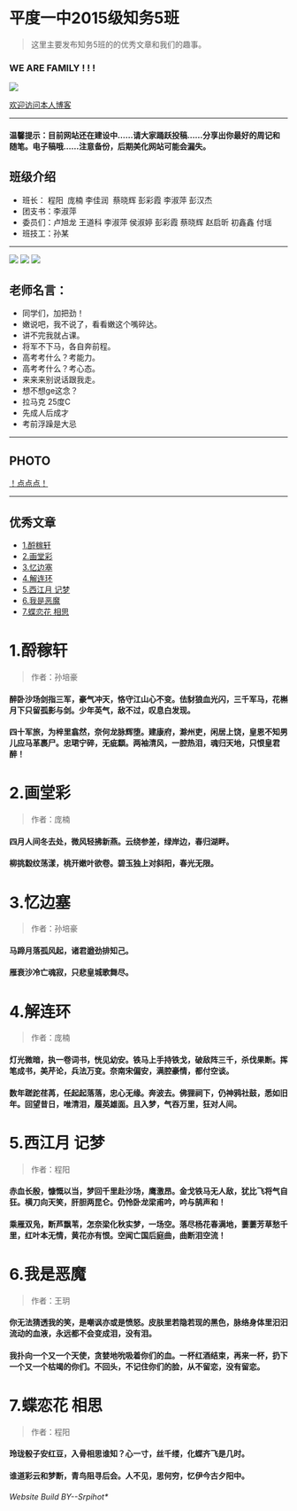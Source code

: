 
# 平度一中2015级知务5班

> 这里主要发布知务5班的的优秀文章和我们的趣事。
  

###  WE ARE FAMILY ! ! !
  
  
  ![](https://github.com/zhiwu5/zhiwu5.github.io/blob/master/psb.jpg?raw=true)
 
 [欢迎访问本人博客](http://www.cnblogs.com/srpihot)

***

#### 温馨提示：目前网站还在建设中……请大家踊跃投稿……分享出你最好的周记和随笔。电子稿哦……注意备份，后期美化网站可能会漏失。


## 班级介绍

 * 班长： 程阳  庞楠 李佳润  蔡晓辉 彭彩霞 李淑萍 彭汉杰
 * 团支书：李淑萍
 * 委员们：卢旭龙 王道科 李淑萍 侯淑婷 彭彩霞 蔡晓辉 赵启昕 初鑫鑫 付瑶 
 * 班技工：孙某

***

![](http://qzonestyle.gtimg.cn/qzone/em/e248.gif) ![](http://qzonestyle.gtimg.cn/qzone/em/e248.gif) ![](http://qzonestyle.gtimg.cn/qzone/em/e248.gif)

## 老师名言：
 * 同学们，加把劲！
 * 嫩说吧，我不说了，看看嫩这个嘴碎达。
 * 讲不完我就占课。
 * 将军不下马，各自奔前程。
 * 高考考什么？考能力。
 * 高考考什么？考心态。
 * 来来来别说话跟我走。
 * 想不想ge这念？
 * 拉马克 25度C
 * 先成人后成才
 * 考前浮躁是大忌
 
***
 
## PHOTO
[！点点点！](https://zhiwu5.github.io/po.md)

***
 
 
## 优秀文章

 * [1.酹稼轩](#1.1)
 * [2.画堂彩](#1.2)
 * [3.忆边塞](#1.3)
 * [4.解连环](#1.4)
 * [5.西江月 记梦](#1.5)
 * [6.我是恶魔](#1.6)
 * [7.蝶恋花  相思](#1.7)
 
 <h1 id="1.1">1.酹稼轩</h1>


> 作者：孙培豪

####  醉卧沙场剑指三军，豪气冲天，恪守江山心不变。佉豺狼血光闪，三千军马，花槲月下只留孤影与剑。少年英气，敌不过，叹息白发现。
####  四十军旅，为梓里翕然，奈何龙脉辉堕。建康府，滁州吏，闲居上饶，皇恩不知男儿应马革裹尸。忠珺宁碎，无疵纇。两袖清风，一腔热泪，魂归天地，只恨皇君醉！



<h1 id="1.2">2.画堂彩</h1>


>作者：庞楠


#### 四月人间冬去处，微风轻拂新燕。云绕参差，绿岸边，春归湖畔。
#### 柳挑縠纹荡漾，桃开嫩叶欲卷。碧玉独上对斜阳，春光无限。


<h1 id="1.3">3.忆边塞</h1>

> 作者：孙培豪

#### 马蹄月落孤风起，诸君遒劲排知己。
#### 雁衰沙冷亡魂寂，只悲皇城歌舞尽。


<h1 id="1.4">4.解连环</h1>

>作者：庞楠

#### 灯光微暗，执一卷词书，恍见幼安。铁马上手持铁戈，破敌阵三千，杀伐果断。挥笔成书，美芹论，兵法万变。奈南宋偏安，满腔豪情，都付空谈。
#### 数年蹉跎荏苒，任起起落落，忠心无缘。奔波去。佛狸祠下，仍神鸦社鼓，悉如旧年。回望昔日，唯清泪，履英雄面。且入梦，气吞万里，狂对人间。

 <h1 id="1.5">5.西江月 记梦</h1>
 
 
 > 作者：程阳
 
 
 
####  赤血长殷，慷慨以当，梦回千里赴沙场，鹰激昂。金戈铁马无人敌，犹比飞将气自狂。横刀向天笑，肝胆两昆仑。仍怜卧龙梁甫吟，吟与鹄声和！
 
####  乘雁双凫，断芦飘苇，怎奈梁化秋实梦，一场空。落尽杨花春满地，萋萋芳草愁千里，红叶本无情，黄花亦有恨。空闻亡国后庭曲，曲断泪空流！


<h1 id="1.6">6.我是恶魔</h1>

> 作者：王玥

#### 你无法猜透我的笑，是嘲讽亦或是愤怒。皮肤里若隐若现的黑色，脉络身体里汩汩流动的血液，永远都不会变成泪，没有泪。
#### 我扑向一个又一个天使，贪婪地吮吸着你们的血。一杯红酒结束，再来一杯，扔下一个又一个枯竭的你们。不回头，不记住你们的脸，从不留恋，没有留恋。

<h1 id="1.7">7.蝶恋花  相思</h1>

> 作者：程阳

#### 玲珑骰子安红豆，入骨相思谁知？心一寸，丝千缕，化蝶齐飞是几时。
#### 谁道彩云和梦断，青鸟阻寻后会。人不见，思何穷，忆伊今古夕阳中。

 
###### Website Build BY--Srpihot*
